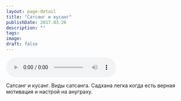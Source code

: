 ```yaml
---
layout: page-detail
title: "Сатсанг и кусанг"
publishDate: 2017.03.26
description: ""
tags:
image:
draft: false
---
```


<audio title="2017.03.26 - Сатсанг и кусанг.mp3" src="https://filer-api.advayta.org/v1.0/public/files/75329" controls=""></audio>

 Сатсанг и кусанг. Виды сатсанга. Садхана легка когда есть верная мотивация и настрой на ануграху. 

  
